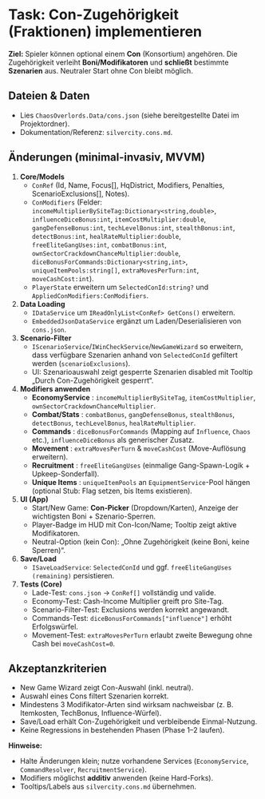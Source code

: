 # Task: Con-Zugehörigkeit (Fraktionen) implementieren

**Ziel:** Spieler können optional einem **Con** (Konsortium) angehören. Die Zugehörigkeit verleiht **Boni/Modifikatoren** und **schließt** bestimmte **Szenarien** aus. Neutraler Start ohne Con bleibt möglich.

## Dateien & Daten

* Lies `ChaosOverlords.Data/cons.json` (siehe bereitgestellte Datei im Projektordner).
* Dokumentation/Referenz: `silvercity.cons.md`.

## Änderungen (minimal-invasiv, MVVM)

1. **Core/Models**
   * `ConRef` (Id, Name, Focus[], HqDistrict, Modifiers, Penalties, ScenarioExclusions[], Notes).
   * `ConModifiers` (Felder: `incomeMultiplierBySiteTag:Dictionary<string,double>`, `influenceDiceBonus:int`, `itemCostMultiplier:double`, `gangDefenseBonus:int`, `techLevelBonus:int`, `stealthBonus:int`, `detectBonus:int`, `healRateMultiplier:double`, `freeEliteGangUses:int`, `combatBonus:int`, `ownSectorCrackdownChanceMultiplier:double`, `diceBonusForCommands:Dictionary<string,int>`, `uniqueItemPools:string[]`, `extraMovesPerTurn:int`, `moveCashCost:int`).
   * `PlayerState` erweitern um `SelectedConId:string?` und `AppliedConModifiers:ConModifiers`.
2. **Data Loading**
   * `IDataService` um `IReadOnlyList<ConRef> GetCons()` erweitern.
   * `EmbeddedJsonDataService` ergänzt um Laden/Deserialisieren von `cons.json`.
3. **Scenario-Filter**
   * `IScenarioService`/`IWinCheckService`/`NewGameWizard` so erweitern, dass verfügbare Szenarien anhand von `SelectedConId` gefiltert werden (`scenarioExclusions`).
   * UI: Szenarioauswahl zeigt gesperrte Szenarien disabled mit Tooltip „Durch Con-Zugehörigkeit gesperrt“.
4. **Modifiers anwenden**
   * **EconomyService** : `incomeMultiplierBySiteTag`, `itemCostMultiplier`, `ownSectorCrackdownChanceMultiplier`.
   * **Combat/Stats** : `combatBonus`, `gangDefenseBonus`, `stealthBonus`, `detectBonus`, `techLevelBonus`, `healRateMultiplier`.
   * **Commands** : `diceBonusForCommands` (Mapping auf `Influence`, `Chaos` etc.), `influenceDiceBonus` als generischer Zusatz.
   * **Movement** : `extraMovesPerTurn` & `moveCashCost` (Move-Auflösung erweitern).
   * **Recruitment** : `freeEliteGangUses` (einmalige Gang-Spawn-Logik + Upkeep-Sonderfall).
   * **Unique Items** : `uniqueItemPools` an `EquipmentService`-Pool hängen (optional Stub: Flag setzen, bis Items existieren).
5. **UI (App)**
   * Start/New Game: **Con-Picker** (Dropdown/Karten), Anzeige der wichtigsten Boni + Szenario-Sperren.
   * Player-Badge im HUD mit Con-Icon/Name; Tooltip zeigt aktive Modifikatoren.
   * Neutral-Option (kein Con): „Ohne Zugehörigkeit (keine Boni, keine Sperren)“.
6. **Save/Load**
   * `ISaveLoadService`: `SelectedConId` und ggf. `freeEliteGangUses (remaining)` persistieren.
7. **Tests (Core)**
   * Lade-Test: `cons.json` → `ConRef[]` vollständig und valide.
   * Economy-Test: Cash-Income Multiplier greift pro Site-Tag.
   * Scenario-Filter-Test: Exclusions werden korrekt angewandt.
   * Commands-Test: `diceBonusForCommands["influence"]` erhöht Erfolgswürfel.
   * Movement-Test: `extraMovesPerTurn` erlaubt zweite Bewegung ohne Cash bei `moveCashCost=0`.

## Akzeptanzkriterien

* New Game Wizard zeigt Con-Auswahl (inkl. neutral).
* Auswahl eines Cons filtert Szenarien korrekt.
* Mindestens 3 Modifikator-Arten sind wirksam nachweisbar (z. B. Itemkosten, TechBonus, Influence-Würfel).
* Save/Load erhält Con-Zugehörigkeit und verbleibende Einmal-Nutzung.
* Keine Regressions in bestehenden Phasen (Phase 1–2 laufen).

**Hinweise:**

* Halte Änderungen klein; nutze vorhandene Services (`EconomyService`, `CommandResolver`, `RecruitmentService`).
* Modifiers möglichst **additiv** anwenden (keine Hard-Forks).
* Tooltips/Labels aus `silvercity.cons.md` übernehmen.
